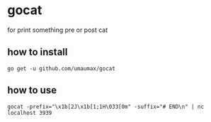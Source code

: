 # gocat

for print something pre or post cat

## how to install
```
go get -u github.com/umaumax/gocat
```

## how to use
```
gocat -prefix="\x1b[2J\x1b[1;1H\033[0m" -suffix="# END\n" | nc localhost 3939
```

